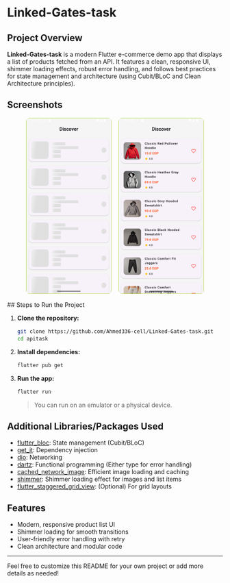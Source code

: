 # Linked-Gates-task

## Project Overview

**Linked-Gates-task** is a modern Flutter e-commerce demo app that displays a list of products fetched from an API. It features a clean, responsive UI, shimmer loading effects, robust error handling, and follows best practices for state management and architecture (using Cubit/BLoC and Clean Architecture principles).

## Screenshots

<p align="center">
  <img src="screenshots1.png" alt="App Screenshot 1" width="200"/>
  &nbsp;&nbsp;
  <img src="screenshots2.png" alt="App Screenshot 2" width="200"/>
</p>
## Steps to Run the Project

1. **Clone the repository:**
   ```bash
   git clone https://github.com/Ahmed336-cell/Linked-Gates-task.git
   cd apitask
   ```

2. **Install dependencies:**
   ```bash
   flutter pub get
   ```

3. **Run the app:**
   ```bash
   flutter run
   ```
   > You can run on an emulator or a physical device.

## Additional Libraries/Packages Used

- [flutter_bloc](https://pub.dev/packages/flutter_bloc): State management (Cubit/BLoC)
- [get_it](https://pub.dev/packages/get_it): Dependency injection
- [dio](https://pub.dev/packages/dio): Networking
- [dartz](https://pub.dev/packages/dartz): Functional programming (Either type for error handling)
- [cached_network_image](https://pub.dev/packages/cached_network_image): Efficient image loading and caching
- [shimmer](https://pub.dev/packages/shimmer): Shimmer loading effect for images and list items
- [flutter_staggered_grid_view](https://pub.dev/packages/flutter_staggered_grid_view): (Optional) For grid layouts

## Features
- Modern, responsive product list UI
- Shimmer loading for smooth transitions
- User-friendly error handling with retry
- Clean architecture and modular code

---

Feel free to customize this README for your own project or add more details as needed!
